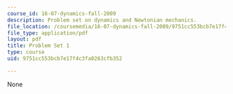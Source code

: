 ```yaml
---
course_id: 16-07-dynamics-fall-2009
description: Problem set on dynamics and Newtonian mechanics.
file_location: /coursemedia/16-07-dynamics-fall-2009/9751cc553bcb7e17f4c3fa0263cfb352_MIT16_07F09_hw01.pdf
file_type: application/pdf
layout: pdf
title: Problem Set 1
type: course
uid: 9751cc553bcb7e17f4c3fa0263cfb352

---
```

None